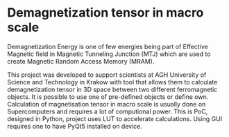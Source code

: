 # Demagnetization tensor in macro scale

Demagnetization Energy is one of few energies being part of Effective Magnetic field in Magnetic Tunneling Junction (MTJ) which are used to create Magnetic Random Access Memory (MRAM). 

This project was developed to support scientists at AGH University of Science and Technology in Krakow with tool that allows them to calculate demagnetization tensor in 3D space between two different ferromagnetic objects. It is possible to use one of pre-defined objects or define own. Calculation of magnetisation tensor in macro scale is usually done on Supercomputers and requires a lot of computional power. This is PoC, designed in Python, project uses LUT to accelerate calculations. Using GUI requires one to have PyQt5 installed on device.

